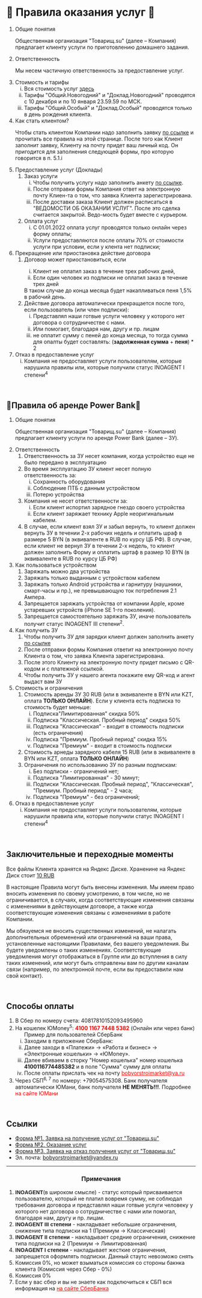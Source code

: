  <h1>&#128196; Правила оказания услуг &#128196;</h1>
 <ol>
                <li>Общие понятия
                    <p>Общественная организация "Товарищ.su" (далее – Компания) предлагает клиенту услуги по
                        приготовлению домашнего задания.</p>
                </li>
                <li>Ответственность
                    <p> Мы несем частичную ответственность за предоставление услуг.</p>
                </li>
                <li>
                    Стоимость и тарифы
                    <ol type="i">
                        <li>Вся стоимость услуг <a href="/pay/tarifs/" style="margin: 0%; padding: 0%;">здесь</a></li>
                        <li>Тарифы "Общий.Новогодний" и "Доклад.Новогодний" проводятся с 10 декабря и по 10 января
                            23.59.59 по МСК.</li>
                        <li>Тарифы "Общий.Особый" и "Доклад.Особый" проводятся только в день рождения клиента.</li>
                    </ol>
                </li>
                <li>Как стать клиентом?
                    <p>Чтобы стать клиентом Компании надо заполнить заявку
                        <a href="/pay/kgb/uslugi.html" style="margin: 0%; padding: 0%;" target="_blank"> по ссылке</a> и
                        прочитать все правила на этой странице.
                        После того как Клиент заполнит заявку, Клиенту на почту придет ваш личный код. Он пригодится для
                        заполнения следующей формы, про которую говорится в п. 5.1.i
                    </p>
                </li>
                <li>
                    Предоставление услуг (Доклады)
                    <ol>
                        <li> Заказ услуги
                            <ol type="i">
                                <li>Чтобы получить услугу надо заполнить анкету <a href="/pay/kgb/imhhjb.html"
                                        target="_blank" style="margin: 0%; padding: 0%;" target="_blank">по ссылке</a>.
                                </li>
                                <li>После отправки формы Компания ответ на электронную почту Клиен-та о том, что заявка
                                    Клиента зарегистрирована.</li>
                                <li>После доставки заказа Клиент должен расписаться в "ВЕДОМОСТИ ОБ ОКАЗАНИИ УСЛУГ".
                                    После это сделка считается закрытой. Ведо-мость будет вместе с курьером.</li>
                            </ol>
                        </li>
                        <li>Оплата услуг
                            <ol type="i">
                                <li>С 01.01.2022 оплата услуг проводятся только онлайн через форму оплаты;</li>
                                <li>Услуги предоставляются после оплаты 70% от стоимости услуги при условии, если у
                                    клента нет подписки;</li>
                            </ol>
                    </ol>
                </li>
                <li>Прекращение или приостановка действие договора
                    <ol>
                        <li>Договор может приостановиться, если </li>
                        <ol type="i">
                            <li>Клиент не оплатил заказ в течение трех рабочих дней,</li>
                            <li>Если один человек из подписки не оплатил заказ в течение трех дней</li>
                        </ol>
                        В таком случае до конца месяца будет накапливаться пеня 1,5% в рабочий день.
                        <li>Действие договора автоматически прекращается после того, если пользователь (или член
                            подписки):
                            <ol type="i">
                                <li>Представлял наши готвые услуги
                                    человеку у которого нет договора о сотрудничестве с нами.</li>
                                <li>Или помогает, благодаря нам, другу и пр. лицам</li>
                                <li>не оплатит сумму с пеней до конца месяца, то тогда сумма для опалты будет
                                    составлять: (<b>задолженная сумма</b> + <b>пеня</b>) *
                                    2</li>
                            </ol>
                        </li>
                    </ol>
                </li>
                <li>Отказ в предоставление услуг
                    <ol type="i">
                        <li>Компания не предоставляет услуги пользователям, которые нарушила правилы или, которые
                            получили
                            статус INOAGENT I степени<sup>4</sup></li>
                    </ol>
                </li>
            </ol>
            <br>
            <h2 id="powerbank">&#128267;Правила об аренде Power Bank&#128267;</h2>
            <ol>
                <li>Общие понятия
                    <p>Общественная организация "Товарищ.su" (далее – Компания) предлагает клиенту услуги по
                        аренде Power Bank (далее – ЗУ).</p>
                </li>
                <li>Ответственность
                    <ol>
                        <li>Ответственность за ЗУ несет компания, когда устройство еще не было передано в
                            эксплуатацию</li>
                        <li>
                            Во время эксплуатацию ЗУ клиент несет полную ответственность за:
                            <ol type="i">
                                <li>Сохранность оборудования</li>
                                <li>Соблюдение ПТБ с данным устройством</li>
                                <li>Потерю устройства</li>                              
                            </ol>
                        </li>
                        <li>Компания не несет ответственности за:
                            <ol type="i">
                                <li>Если клиент испортил зарядное гнездо своего устройства</li>
                                <li>Если клиент заряжает технику Apple неоригинальным кабелем.</li>
                            </ol>
                        </li>
                        <li>В случае, если клиент взял ЗУ и забыл вернуть, то клиент должен вернуть ЗУ в течении 2-х
                            рабочих недель и оплатить шраф в
                            размере 5 BYN (в эквиваленте в RUB по курсу ЦБ РФ). В случае, если клиент не
                            вернул ЗУ в течении 2-х недель, то клиент должен заполнить Форму и оплатить шртаф в размер
                            10 BYN (в эквиваленте в RUB по курсу ЦБ РФ)</li>
                    </ol>
                </li>
                <li>Как пользоваться устройством
                    <ol>
                        <li>Заряжать можно два устройства</li>
                        <li>Заряжать только выданным с устройством кабелем</li>
                        <li>Заряжать только Android устройства и гарнитуру (наушники, смарт-часы и пр.), не превышвающую
                            ток потребления 2.1 Ампера. </li>
                        <li>Запрещается заряжать устройства от компании Apple, кроме устаревших устройств (iPhone SE
                            1-го поколения). </li>
                        <li>Запрещается самостоятельно заряжать ЗУ, иначе пользователь получит статус INOAGENT III
                            степени<sup>2</sup>.
                        </li>
                    </ol>
                </li>
                <li>Как получить ЗУ
                    <ol>
                        <li>Чтобы получить ЗУ для зарядки клиент должен заполнить анкету <a href="/pay/kgb/imhhjb.html"
                                target="_blank" style="margin: 0%; padding: 0%;">по ссылке</a></li>
                        <li>После отправки формы Компания ответит на электронную почту Клиента о том, что заявка Клиента
                            зарегистрирована.</li>
                        <li>После этого Клиенту на электронную почту придет письмо с QR-кодом и с платежной ссылкой.
                        </li>
                        <li>Чтобы получить ЗУ у нашего агента покажите ему QR-код и агент выдаст вам ЗУ
                        </li>
                    </ol>
                </li>
                <li>Стоимость и ограничения
                    <br>
                    <ol>
                        <li>
                            Стоимость аренды ЗУ 30 RUB (или в эквиваленте в BYN или KZT,
                            оплата <b>ТОЛЬКО ОНЛАЙН</b>). Если у клиента есть
                            подписка то стоимость будет меньше:
                            <ol type="i">
                                <li>Подписка"Лимитированная" скидка 50% </li>
                                <li>Подписка "Классическая. Пробный период" скидка 50%</li>
                                <li>Подписка "Классическая" - входит в стоимость подписки (есть ограничения)</li>
                                <li>Подписка "Премиум. Пробный период" скидка 15%</li>
                                <li>Подписка "Премиум" - входит в стоимость подписки</li>
                            </ol>
                        </li>
                        <li>
                            Стоимость арнеды зарядного кабеля 15 RUB (или в эквиваленте в BYN или KZT,
                            оплата <b>ТОЛЬКО ОНЛАЙН</b>)
                        </li>
                        <li>
                            Ограничения по использованию ЗУ по разным подпискам:
                            <ol type="i">
                                <li>Без подписки - ограничений нет;</li>
                                <li>Подписка "Лимитированная" - 30 минут;</li>
                                <li>Подписки "Классическая. Пробный период", "Классическая", "Премиум. Пробный период" -
                                    2 часа;</li>
                                <li>Подписка "Премиум" - без ограничений;</li>
                            </ol>
                        </li>
                    </ol>
                </li>
                <li>Отказ в предоставление услуг
                    <ol type="i">
                        <li>Компания не предоставляет услуги пользователям, которые нарушили правила или, которые
                            получили
                            статус INOAGENT I степени<sup>4</sup></li>
                    </ol>
                </li>
            </ol>
            <br>
            <h2 id="Zaklyuchitelnye_i_perekhodnye_momenty">Заключительные и переходные моменты</h2>
            <p>Все файлы Клиента хранятся на Яндекс Диске. Храненине на Яндекс Диск стоит <a
                    href="https://yoomoney.ru/bill/pay/BFFcMANu7xk.220213" target="_blank"
                    style="margin: 0%; padding: 0%;">10 RUB</a>
            </p>
            <p> В настоящие Правила могут быть внесены изменения. Мы имеем право вносить изменения по своему усмотрению,
                в том числе, но не ограничивается, в случаях, когда соответствующие изменения связаны с изменениями в
                действующем договоре, а также когда соответствующие изменения связаны с изменениями в работе
                Компании.</p>
            <p> Мы обязуемся не вносить существенных изменений, не налагать дополнительных обременений или ограничений
                на ваши права, установленные настоящими Правилами, без вашего уведомления. Вы будете уведомлены о таких
                изменениях. Соответствующие уведомления могут отображаться в Группе или до вступления в силу таких
                изменений, или могут быть отправлены вам по другим каналам связи (например, по электронной почте, если
                вы предоставили нам свой контакт).</p>
                <br>
                  <h2 id="pay-metods">Способы оплаты</h2>
            <ol>
                <li>В Сбер по номеру счета: 40817810152093495960</li>
                <li>На кошелек ЮMoney<sup>5</sup>: <b><a href="https://yoomoney.ru/to/4100116774485382"
                            style="margin: 0%; padding: 0%; color: red; text-decoration: none;">4100 1167 7448
                            5382</a></b> (Онлайн или через банк)
                    <ol type="i"> Пример для пользователей СберБанк
                        <li>Заходим в приложение СберБанк:
                        </li>
                        <li>Далее заходи в «Платежи» → «Работа и бизнес» → «Электронные кошельки» → «ЮMoney».</li>
                        <li>Далее вбиваем в сторку "Номер кошелька" номер кошелька <b>4100116774485382</b> и в поле
                            "Сумма" сумму для оплаты</li>
                        <li>После оплаты прислать чек на почту <a href="mailto:bobyorstroimarket@ya.ru"
                                style="color:red; margin: 0%; padding: 0%;" target="_blank">bobyorstroimarket@ya.ru</a>
                        </li>
                    </ol>
                </li>
                <li>Через СБП<sup>6, 7</sup> по номеру: +79054575308. Банк получателя автоматически ЮМани, банк
                    получателя
                    <b>НЕ
                        МЕНЯТЬ!!!</b>. Подробнее <a target="_blank" href="https://yoomoney.ru/page?id=536036"
                        style="margin: 0%; padding: 0%; color: red; text-decoration: none;">на
                        сайте ЮМани</a>
                </li>
            </ol>
            <br>
              <h2 id="links">Ссылки</h2>
            <ul>
                <li><a href="https://forms.yandex.ru/u/6127c718ea6cca52cc7f898f/" style="margin: 0%; padding: 0%;"
                        target="_blank">Форма №1. Заявка на получение услуг от
                        "Товарищ.su"</a></li>
                <li><a href="https://forms.yandex.ru/u/61b364e68ffbd713d445bee3/" style="margin: 0%; padding: 0%;"
                        target="_blank">Форма №2. Оказание услуг</a></li>
                <li><a href="https://forms.yandex.ru/u/6217681e41a61ebe0ebdee45/" style="margin: 0%; padding: 0%;"
                        target="_blank">Форма №3. Заявка на отказ получения услуг от "Товарищ.su"</a></li>
 <li>Эл. почта: <a href="mailto:bobyorstroimarket@yandex.ru" style="margin: 0%; padding: 0%;"
                   target="_blank">bobyorstroimarket@yandex.ru</a></li>
            </ul>
            <hr>
                <h3 style="text-align: center;">Примечания</h3>
                <ol>
                    <li><b style="font-family: Arial, Helvetica, sans-serif ;">INOAGENT</b>(в широком смысле) - статус
                        который присваивается
                        пользователю, который не платил вовремя сумму, не соблюдал требования договора и представлял
                        наши
                        готвые
                        услуги
                        человеку у которого нет договора о сотрудничестве с нами или помогал, благодаря нам, другу и пр.
                        лицам.
                    </li>
                    <li><b style="font-family: Arial, Helvetica, sans-serif ;">INOAGENT III степени</b> - накладывает
                        небольшие ограничения, снижение типа подписки на 1 (Премиум &rarr; Классическая)</li>
                    <li><b style="font-family: Arial, Helvetica, sans-serif ;">INOAGENT II степени</b> - накладывает
                        средние ограничения, снижение типа подписки на 2 (Премиум &rarr; Лимитированная)</li>
                    <li><b style="font-family: Arial, Helvetica, sans-serif ;">INOAGENT I степени</b> - накладывает
                        жесткие ограничения, запрещается оформлять подписки. Данный стаутс невозможо снять</li>
                    <li>Комиссия 0%, но может взыматься комиссия со стороны бакнка клиента (Комиссия через Сбер - 0%)
                    </li>
                    <li>Комиссия 0%</li>
                    <li>Если у вас сбер и вы не знаете как подключиться к СБП вся информация на <a target="_blank"
                            href="https://www.sberbank.ru/ru/person/remittance/sbp"
                            style="margin: 0%; padding: 0%; color: red;">на
                            сайте СберБанка</a> </li>
                </ol>

         
 
